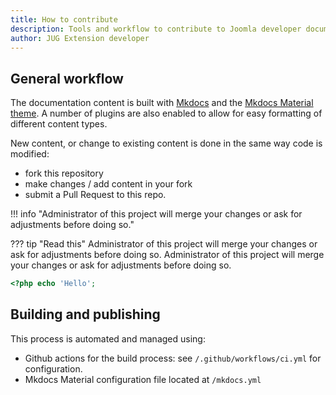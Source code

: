 ```yaml
---
title: How to contribute
description: Tools and workflow to contribute to Joomla developer documentation
author: JUG Extension developer
---
```


## General workflow

The documentation content is built with [Mkdocs](https://www.mkdocs.org/) and the [Mkdocs Material theme](https://squidfunk.github.io/mkdocs-material/). A number of plugins are also enabled to allow for easy formatting of different content types.

New content, or change to existing content is done in the same way code is modified:
- fork this repository
- make changes / add content in your fork
- submit a Pull Request to this repo. 

!!! info "Administrator of this project will merge your changes or ask for adjustments before doing so."

??? tip "Read this"
   Administrator of this project will merge your changes or ask for adjustments before doing so.
   Administrator of this project will merge your changes or ask for adjustments before doing so.
   
``` php
<?php echo 'Hello';

```

## Building and publishing

This process is automated and managed using:

- Github actions for the build process: see `/.github/workflows/ci.yml` for configuration.
- Mkdocs Material configuration file located at `/mkdocs.yml`
